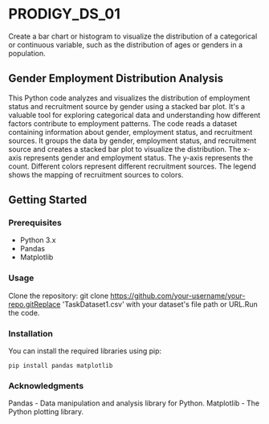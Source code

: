 # PRODIGY_DS_01
Create a bar chart or histogram to visualize the distribution of a categorical or continuous variable, such as the distribution of ages or genders in a population.

## Gender Employment Distribution Analysis

This Python code analyzes and visualizes the distribution of employment status and recruitment source by gender using a stacked bar plot. It's a valuable tool for exploring categorical data and understanding how different factors contribute to employment patterns.  The code reads a dataset containing information about gender, employment status, and recruitment sources. It groups the data by gender, employment status, and recruitment source and creates a stacked bar plot to visualize the distribution. The x-axis represents gender and employment status. The y-axis represents the count. Different colors represent different recruitment sources. The legend shows the mapping of recruitment sources to colors.

## Getting Started

### Prerequisites

- Python 3.x
- Pandas
- Matplotlib
  
### Usage
Clone the repository: git clone https://github.com/your-username/your-repo.gitReplace 'TaskDataset1.csv' with your dataset's file path or URL.Run the code.

### Installation

You can install the required libraries using pip:

```shell
pip install pandas matplotlib
```
### Acknowledgments 
Pandas - Data manipulation and analysis library for Python.
Matplotlib - The Python plotting library.
